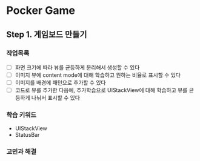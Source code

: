 # Pocker Game

## Step 1. 게임보드 만들기

### 작업목록

- [ ] 화면 크기에 따라 뷰를 균등하게 분리해서 생성할 수 있다
- [ ] 이미지 뷰에 content mode에 대해 학습하고 원하는 비율로 표시할 수 있다
- [ ] 이미지를 배경에 패턴으로 추가할 수 있다
- [ ] 코드로 뷰를 추가한 다음에, 추가학습으로 UIStackView에 대해 학습하고 뷰를 균등하게 나눠서 표시할 수 있다

### 학습 키워드

- UIStackView
- StatusBar

### 고민과 해결
